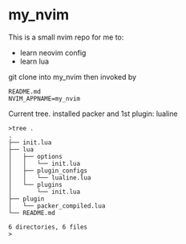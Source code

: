 my_nvim
=======

This is a small nvim repo for me to:

- learn neovim config
- learn lua

git clone into my_nvim then invoked by 

```
README.md
NVIM_APPNAME=my_nvim
```

Current tree. installed packer and 1st plugin: lualine

```
>tree .
.
├── init.lua
├── lua
│   ├── options
│   │   └── init.lua
│   ├── plugin_configs
│   │   └── lualine.lua
│   └── plugins
│       └── init.lua
├── plugin
│   └── packer_compiled.lua
└── README.md

6 directories, 6 files
>
```
